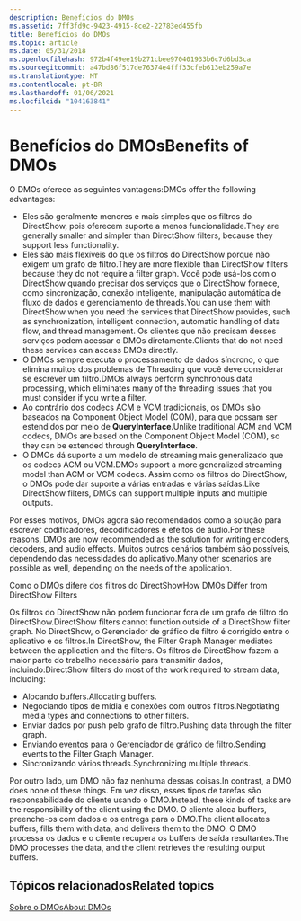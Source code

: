 ```yaml
---
description: Benefícios do DMOs
ms.assetid: 7ff3fd9c-9423-4915-8ce2-22783ed455fb
title: Benefícios do DMOs
ms.topic: article
ms.date: 05/31/2018
ms.openlocfilehash: 972b4f49ee19b271cbee970401933b6c7d6bd3ca
ms.sourcegitcommit: a47bd86f517de76374e4fff33cfeb613eb259a7e
ms.translationtype: MT
ms.contentlocale: pt-BR
ms.lasthandoff: 01/06/2021
ms.locfileid: "104163841"
---
```

# <a name="benefits-of-dmos"></a><span data-ttu-id="7b53f-103">Benefícios do DMOs</span><span class="sxs-lookup"><span data-stu-id="7b53f-103">Benefits of DMOs</span></span>

<span data-ttu-id="7b53f-104">O DMOs oferece as seguintes vantagens:</span><span class="sxs-lookup"><span data-stu-id="7b53f-104">DMOs offer the following advantages:</span></span>

-   <span data-ttu-id="7b53f-105">Eles são geralmente menores e mais simples que os filtros do DirectShow, pois oferecem suporte a menos funcionalidade.</span><span class="sxs-lookup"><span data-stu-id="7b53f-105">They are generally smaller and simpler than DirectShow filters, because they support less functionality.</span></span>
-   <span data-ttu-id="7b53f-106">Eles são mais flexíveis do que os filtros do DirectShow porque não exigem um grafo de filtro.</span><span class="sxs-lookup"><span data-stu-id="7b53f-106">They are more flexible than DirectShow filters because they do not require a filter graph.</span></span> <span data-ttu-id="7b53f-107">Você pode usá-los com o DirectShow quando precisar dos serviços que o DirectShow fornece, como sincronização, conexão inteligente, manipulação automática de fluxo de dados e gerenciamento de threads.</span><span class="sxs-lookup"><span data-stu-id="7b53f-107">You can use them with DirectShow when you need the services that DirectShow provides, such as synchronization, intelligent connection, automatic handling of data flow, and thread management.</span></span> <span data-ttu-id="7b53f-108">Os clientes que não precisam desses serviços podem acessar o DMOs diretamente.</span><span class="sxs-lookup"><span data-stu-id="7b53f-108">Clients that do not need these services can access DMOs directly.</span></span>
-   <span data-ttu-id="7b53f-109">O DMOs sempre executa o processamento de dados síncrono, o que elimina muitos dos problemas de Threading que você deve considerar se escrever um filtro.</span><span class="sxs-lookup"><span data-stu-id="7b53f-109">DMOs always perform synchronous data processing, which eliminates many of the threading issues that you must consider if you write a filter.</span></span>
-   <span data-ttu-id="7b53f-110">Ao contrário dos codecs ACM e VCM tradicionais, os DMOs são baseados na Component Object Model (COM), para que possam ser estendidos por meio de **QueryInterface**.</span><span class="sxs-lookup"><span data-stu-id="7b53f-110">Unlike traditional ACM and VCM codecs, DMOs are based on the Component Object Model (COM), so they can be extended through **QueryInterface**.</span></span>
-   <span data-ttu-id="7b53f-111">O DMOs dá suporte a um modelo de streaming mais generalizado que os codecs ACM ou VCM.</span><span class="sxs-lookup"><span data-stu-id="7b53f-111">DMOs support a more generalized streaming model than ACM or VCM codecs.</span></span> <span data-ttu-id="7b53f-112">Assim como os filtros do DirectShow, o DMOs pode dar suporte a várias entradas e várias saídas.</span><span class="sxs-lookup"><span data-stu-id="7b53f-112">Like DirectShow filters, DMOs can support multiple inputs and multiple outputs.</span></span>

<span data-ttu-id="7b53f-113">Por esses motivos, DMOs agora são recomendados como a solução para escrever codificadores, decodificadores e efeitos de áudio.</span><span class="sxs-lookup"><span data-stu-id="7b53f-113">For these reasons, DMOs are now recommended as the solution for writing encoders, decoders, and audio effects.</span></span> <span data-ttu-id="7b53f-114">Muitos outros cenários também são possíveis, dependendo das necessidades do aplicativo.</span><span class="sxs-lookup"><span data-stu-id="7b53f-114">Many other scenarios are possible as well, depending on the needs of the application.</span></span>

<span data-ttu-id="7b53f-115">Como o DMOs difere dos filtros do DirectShow</span><span class="sxs-lookup"><span data-stu-id="7b53f-115">How DMOs Differ from DirectShow Filters</span></span>

<span data-ttu-id="7b53f-116">Os filtros do DirectShow não podem funcionar fora de um grafo de filtro do DirectShow.</span><span class="sxs-lookup"><span data-stu-id="7b53f-116">DirectShow filters cannot function outside of a DirectShow filter graph.</span></span> <span data-ttu-id="7b53f-117">No DirectShow, o Gerenciador de gráfico de filtro é corrigido entre o aplicativo e os filtros.</span><span class="sxs-lookup"><span data-stu-id="7b53f-117">In DirectShow, the Filter Graph Manager mediates between the application and the filters.</span></span> <span data-ttu-id="7b53f-118">Os filtros do DirectShow fazem a maior parte do trabalho necessário para transmitir dados, incluindo:</span><span class="sxs-lookup"><span data-stu-id="7b53f-118">DirectShow filters do most of the work required to stream data, including:</span></span>

-   <span data-ttu-id="7b53f-119">Alocando buffers.</span><span class="sxs-lookup"><span data-stu-id="7b53f-119">Allocating buffers.</span></span>
-   <span data-ttu-id="7b53f-120">Negociando tipos de mídia e conexões com outros filtros.</span><span class="sxs-lookup"><span data-stu-id="7b53f-120">Negotiating media types and connections to other filters.</span></span>
-   <span data-ttu-id="7b53f-121">Enviar dados por push pelo grafo de filtro.</span><span class="sxs-lookup"><span data-stu-id="7b53f-121">Pushing data through the filter graph.</span></span>
-   <span data-ttu-id="7b53f-122">Enviando eventos para o Gerenciador de gráfico de filtro.</span><span class="sxs-lookup"><span data-stu-id="7b53f-122">Sending events to the Filter Graph Manager.</span></span>
-   <span data-ttu-id="7b53f-123">Sincronizando vários threads.</span><span class="sxs-lookup"><span data-stu-id="7b53f-123">Synchronizing multiple threads.</span></span>

<span data-ttu-id="7b53f-124">Por outro lado, um DMO não faz nenhuma dessas coisas.</span><span class="sxs-lookup"><span data-stu-id="7b53f-124">In contrast, a DMO does none of these things.</span></span> <span data-ttu-id="7b53f-125">Em vez disso, esses tipos de tarefas são responsabilidade do cliente usando o DMO.</span><span class="sxs-lookup"><span data-stu-id="7b53f-125">Instead, these kinds of tasks are the responsibility of the client using the DMO.</span></span> <span data-ttu-id="7b53f-126">O cliente aloca buffers, preenche-os com dados e os entrega para o DMO.</span><span class="sxs-lookup"><span data-stu-id="7b53f-126">The client allocates buffers, fills them with data, and delivers them to the DMO.</span></span> <span data-ttu-id="7b53f-127">O DMO processa os dados e o cliente recupera os buffers de saída resultantes.</span><span class="sxs-lookup"><span data-stu-id="7b53f-127">The DMO processes the data, and the client retrieves the resulting output buffers.</span></span>

## <a name="related-topics"></a><span data-ttu-id="7b53f-128">Tópicos relacionados</span><span class="sxs-lookup"><span data-stu-id="7b53f-128">Related topics</span></span>

<dl> <dt>

[<span data-ttu-id="7b53f-129">Sobre o DMOs</span><span class="sxs-lookup"><span data-stu-id="7b53f-129">About DMOs</span></span>](about-dmos.md)
</dt> </dl>

 

 



